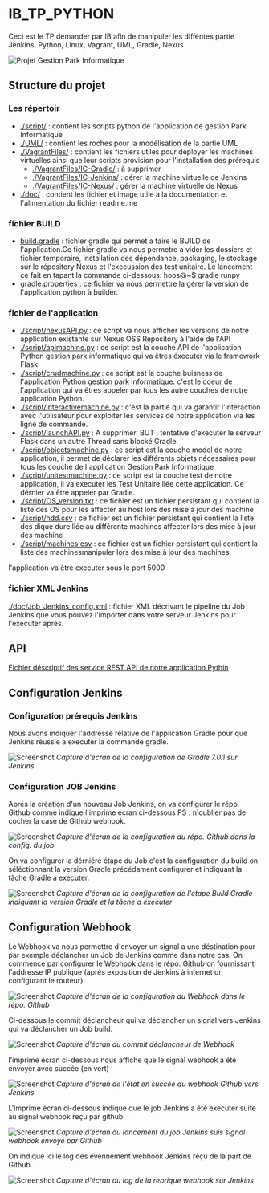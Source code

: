 # IB_TP_PYTHON
Ceci est le TP demander par IB afin de manipuler les difféntes partie Jenkins, Python, Linux, Vagrant, UML, Gradle, Nexus

![Projet Gestion Park Informatique](doc/banner.PNG)



## Structure du projet 
### Les répertoir 
- [./script/](./script/) : contient les scripts python de l'application de gestion Park Informatique
- [./UML/](./UML/) : contient les roches pour la modélisation de la partie UML
- [./VagrantFiles/](./VagrantFiles/) : contient les fichiers utiles pour déployer les machines virtuelles ainsi que leur scripts provision pour l'installation des prérequis
  - [./VagrantFiles/IC-Gradle/](./VagrantFiles/IC-Gradle/) : à supprimer
  - [./VagrantFiles/IC-Jenkins/](./VagrantFiles/IC-Jenkins/) : gérer la machine virtuelle de Jenkins
  - [./VagrantFiles/IC-Nexus/](./VagrantFiles/IC-Nexus/) : gérer la machine virtuelle de Nexus 
- [./doc/](./doc/) : contient les fichier et image utile a la documentation et l'alimentation du fichier readme.me
### fichier BUILD
- [build.gradle](build.gradle)  : fichier gradle qui permet a faire le BUILD de l'application.Ce fichier gradle va nous permetre a vider les dossiers et fichier temporaire, installation des dépendance, packaging, le stockage sur le répository Nexus et l'execussion des test unitaire. Le lancement ce fait en tapant la commande ci-dessous:
hoos@~$ gradle runpy 
- [gradle.properties](gradle.properties) : ce fichier va nous permettre la gérer la version de l'application python à builder.
### fichier de l'application
- [./script/nexusAPI.py](./script/nexusAPI.py) : ce script va nous afficher les versions de notre application existante sur Nexus OSS Repository à l'aide de l'API
- [./script/apimachine.py](./script/apimachine.py) : ce script est la couche API de l'application Python gestion park informatique qui va êtres éxecuter via le framework Flask
- [./script/crudmachine.py](./script/crudmachine.py) : ce script est la couche buisness de l'application Python gestion park informatique. c'est le coeur de l'application qui va êtres appeler par tous les autre couches de notre application Python.
- [./script/interactivemachine.py](./script/interactivemachine.py) : c'est la partie qui va garantir l'interaction avec l'utilisateur pour exploiter les services de notre application via les ligne de commande.
- [./script/launchAPI.py](./script/launchAPI.py) : A supprimer. BUT : tentative d'executer le serveur Flask dans un autre Thread sans blocké Gradle.
- [./script/objectsmachine.py](./script/objectsmachine.py) : ce script est la couche model de notre application, il permet de déclarer les différents objets nécessaires pour tous les couche de l'application Gestion Park Informatique 
- [./script/unitestmachine.py](./script/unitestmachine.py) : ce script est la couche test de notre application, il va executer les Test Unitaire liée cette application. Ce dérnier va être appeler par Gradle.
- [./script/OS_version.txt](./script/OS_version.txt) : ce fichier est un fichier persistant qui contient la liste des OS pour les affecter au host lors des mise à jour des machine
- [./script/hdd.csv](./script/hdd.csv) : ce fichier est un fichier persistant qui contient la liste des dique dure liée au différente machines affecter lors des mise à jour des machine
- [./script/machines.csv](./script/machines.csv) : ce fichier est un fichier persistant qui contient la liste des machinesmanipuler lors des mise à jour des machines

l'application va être executer sous le port 5000

### fichier XML Jenkins
[./doc/Job_Jenkins_config.xml](./doc/Job_Jenkins_config.xml) : fichier XML décrivant le pipeline du Job Jenkins que vous pouvez l'importer dans votre serveur Jenkins pour l'executer aprés. 

## API
[Fichier déscriptif des service REST API de notre application Pythin](doc/export_postman_python_TP.json)


## Configuration Jenkins

### Configuration prérequis Jenkins
Nous avons indiquer l'addresse relative de l'application Gradle pour que Jenkins réussie a executer la commande gradle.

![Screenshot](doc/jenkins_config_gradle.png)
*Capture d'écran de la configuration de Gradle 7.0.1 sur Jenkins*

### Configuration JOB Jenkins
Aprés la création d'un nouveau Job Jenkins, on va configurer le répo. Github comme indique l'imprime écran ci-dessous
PS : n'oublier pas de cocher la case de Github webhook.

![Screenshot](doc/jenkins_config_git.png)
*Capture d'écran de la configuration du répo. Github dans la config. du job*

On va configurer la dérniére étape du Job c'est la configuration du build on séléctionnant la version Gradle précédament configurer et indiquant la tâche Gradle a executer. 

![Screenshot](doc/jenkins_config_build.png)
*Capture d'écran de la configuration de l'étape Build Gradle indiquant la version Gradle et la tâche a executer*

## Configuration Webhook

Le Webhook va nous permettre d'envoyer un signal a une déstination pour par exemple déclancher un Job de Jenkins comme dans notre cas.
On commence par configurer le Webhook dans le répo. Github on fournissant l'addresse IP publique (aprés exposition de Jenkins à internet on configurant le routeur)

![Screenshot](doc/webhook_github.png)
*Capture d'écran de la configuration du Webhook dans le répo. Github*

Ci-dessous le commit déclancheur qui va déclancher un signal vers Jenkins qui va déclancher un Job build.

![Screenshot](doc/webhook_github_commit_declencheur.png)
*Capture d'écran du commit déclancheur de Webhook*

l'imprime écran ci-dessous nous affiche que le signal webhook a été envoyer avec succée (en vert)

![Screenshot](doc/webhook_github_success.png)
*Capture d'écran de l'état en succée du webhook Github vers Jenkins*

L'imprime écran ci-dessous indique que le job Jenkins a été executer suite au signal webhook reçu par github.

![Screenshot](doc/webhook_jenkins_lunched.png)
*Capture d'écran du lancement du job Jenkins suis signal webhook envoyé par Github*

On indique ici le log des événnement webhook Jenkins reçu de la part de Github.

![Screenshot](doc/webhook_jenkins_preuve.png)
*Capture d'écran du log de la rebrique webhook sur Jenkins*
